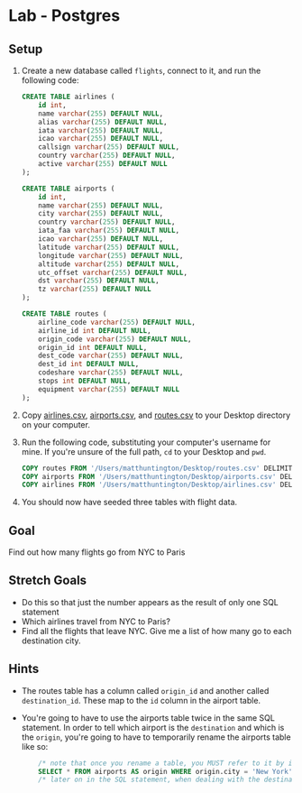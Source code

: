 # Lab - Postgres

## Setup

1. Create a new database called `flights`, connect to it, and run the following code:

	```sql
	CREATE TABLE airlines (
		id int,
		name varchar(255) DEFAULT NULL,
		alias varchar(255) DEFAULT NULL,
		iata varchar(255) DEFAULT NULL,
		icao varchar(255) DEFAULT NULL,
		callsign varchar(255) DEFAULT NULL,
		country varchar(255) DEFAULT NULL,
		active varchar(255) DEFAULT NULL
	);

	CREATE TABLE airports (
		id int,
		name varchar(255) DEFAULT NULL,
		city varchar(255) DEFAULT NULL,
		country varchar(255) DEFAULT NULL,
		iata_faa varchar(255) DEFAULT NULL,
		icao varchar(255) DEFAULT NULL,
		latitude varchar(255) DEFAULT NULL,
		longitude varchar(255) DEFAULT NULL,
		altitude varchar(255) DEFAULT NULL,
		utc_offset varchar(255) DEFAULT NULL,
		dst varchar(255) DEFAULT NULL,
		tz varchar(255) DEFAULT NULL
	);

	CREATE TABLE routes (
		airline_code varchar(255) DEFAULT NULL,
		airline_id int DEFAULT NULL,
		origin_code varchar(255) DEFAULT NULL,
		origin_id int DEFAULT NULL,
		dest_code varchar(255) DEFAULT NULL,
		dest_id int DEFAULT NULL,
		codeshare varchar(255) DEFAULT NULL,
		stops int DEFAULT NULL,
		equipment varchar(255) DEFAULT NULL
	);
	```

1. Copy [airlines.csv](airlines.csv),  [airports.csv](airports.csv),  and [routes.csv](routes.csv) to your Desktop directory on your computer.

1. Run the following code, substituting your computer's username for mine.  If you're unsure of the full path, `cd` to your Desktop and `pwd`.

	```sql
	COPY routes FROM '/Users/matthuntington/Desktop/routes.csv' DELIMITER ',' CSV;
	COPY airports FROM '/Users/matthuntington/Desktop/airports.csv' DELIMITER ',' CSV;
	COPY airlines FROM '/Users/matthuntington/Desktop/airlines.csv' DELIMITER ',' CSV;
	```

1. You should now have seeded three tables with flight data.

## Goal

Find out how many flights go from NYC to Paris

## Stretch Goals

- Do this so that just the number appears as the result of only one SQL statement
- Which airlines travel from NYC to Paris?
- Find all the flights that leave NYC.  Give me a list of how many go to each destination city.

## Hints

- The routes table has a column called `origin_id` and another called `destination_id`.  These map to the `id` column in the airport table.
- You're going to have to use the airports table twice in the same SQL statement.  In order to tell which airport is the `destination` and which is the `origin`, you're going to have to temporarily rename the airports table like so:

	```sql
		/* note that once you rename a table, you MUST refer to it by its new name */
		SELECT * FROM airports AS origin WHERE origin.city = 'New York';
		/* later on in the SQL statement, when dealing with the destination, you should do the same for airports AS destination */
	```
